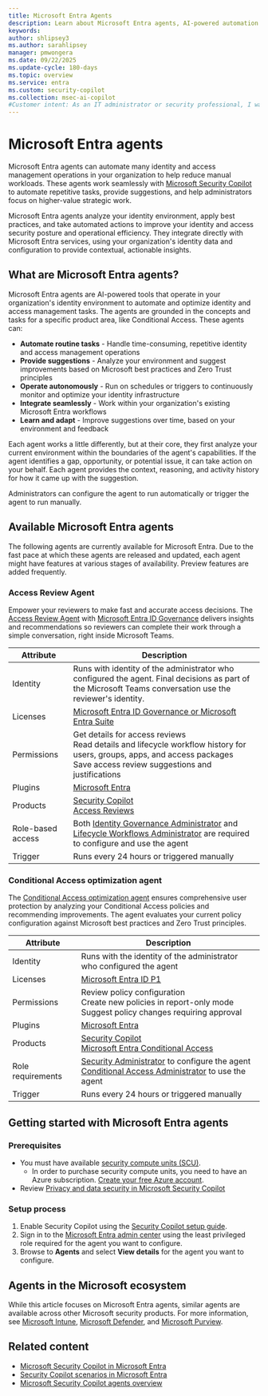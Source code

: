 ```yaml
---
title: Microsoft Entra Agents
description: Learn about Microsoft Entra agents, AI-powered automation tools that enhance identity and access management operations.
keywords:
author: shlipsey3
ms.author: sarahlipsey
manager: pmwongera
ms.date: 09/22/2025
ms.update-cycle: 180-days
ms.topic: overview
ms.service: entra
ms.custom: security-copilot
ms.collection: msec-ai-copilot
#Customer intent: As an IT administrator or security professional, I want to understand what Microsoft Entra agents are and how they can help automate identity and access management tasks.
---
```


# Microsoft Entra agents

Microsoft Entra agents can automate many identity and access management operations in your organization to help reduce manual workloads. These agents work seamlessly with [Microsoft Security Copilot](/copilot/security/microsoft-security-copilot) to automate repetitive tasks, provide suggestions, and help administrators focus on higher-value strategic work.

Microsoft Entra agents analyze your identity environment, apply best practices, and take automated actions to improve your identity and access security posture and operational efficiency. They integrate directly with Microsoft Entra services, using your organization's identity data and configuration to provide contextual, actionable insights.

## What are Microsoft Entra agents?

Microsoft Entra agents are AI-powered tools that operate in your organization's identity environment to automate and optimize identity and access management tasks. The agents are grounded in the concepts and tasks for a specific product area, like Conditional Access. These agents can:

- **Automate routine tasks** - Handle time-consuming, repetitive identity and access management operations
- **Provide suggestions** - Analyze your environment and suggest improvements based on Microsoft best practices and Zero Trust principles
- **Operate autonomously** - Run on schedules or triggers to continuously monitor and optimize your identity infrastructure
- **Integrate seamlessly** - Work within your organization's existing Microsoft Entra workflows
- **Learn and adapt** - Improve suggestions over time, based on your environment and feedback

Each agent works a little differently, but at their core, they first analyze your current environment within the boundaries of the agent's capabilities. If the agent identifies a gap, opportunity, or potential issue, it can take action on your behalf. Each agent provides the context, reasoning, and activity history for how it came up with the suggestion.

Administrators can configure the agent to run automatically or trigger the agent to run manually. 

## Available Microsoft Entra agents

The following agents are currently available for Microsoft Entra. Due to the fast pace at which these agents are released and updated, each agent might have features at various stages of availability. Preview features are added frequently.

### Access Review Agent

Empower your reviewers to make fast and accurate access decisions. The [Access Review Agent](../id-governance/access-review-agent.md) with [Microsoft Entra ID Governance](../id-governance/identity-governance-overview.md) delivers insights and recommendations so reviewers can complete their work through a simple conversation, right inside Microsoft Teams.

| Attribute           | Description |
|---------------------|------------ |
| Identity            | Runs with identity of the administrator who configured the agent. Final decisions as part of the Microsoft Teams conversation use the reviewer's identity. |
| Licenses            | [Microsoft Entra ID Governance or Microsoft Entra Suite](../id-governance/licensing-fundamentals.md) |
| Permissions         | Get details for access reviews<br>Read details and lifecycle workflow history for users, groups, apps, and access packages<br>Save access review suggestions and justifications |
| Plugins             | [Microsoft Entra](/entra/fundamentals/copilot-security-entra) |
| Products            | [Security Copilot](/copilot/security/microsoft-security-copilot)<br>[Access Reviews](../id-governance/access-reviews-overview.md) |
| Role-based access   | Both [Identity Governance Administrator](../identity/role-based-access-control/permissions-reference.md#security-administrator) and [Lifecycle Workflows Administrator](../identity/role-based-access-control/permissions-reference.md#security-administrator) are required to configure and use the agent |
| Trigger             | Runs every 24 hours or triggered manually |

### Conditional Access optimization agent

The [Conditional Access optimization agent](./conditional-access-agent-optimization.md) ensures comprehensive user protection by analyzing your Conditional Access policies and recommending improvements. The agent evaluates your current policy configuration against Microsoft best practices and Zero Trust principles.

| Attribute           | Description |
|---------------------|------------ |
| Identity            | Runs with the identity of the administrator who configured the agent |
| Licenses            | [Microsoft Entra ID P1](../fundamentals/licensing.md) |
| Permissions         | Review policy configuration<br>Create new policies in report-only mode<br>Suggest policy changes requiring approval |
| Plugins             | [Microsoft Entra](/entra/fundamentals/copilot-security-entra) |
| Products            | [Security Copilot](/copilot/security/microsoft-security-copilot)<br>[Microsoft Entra Conditional Access](/entra/identity/conditional-access/) |
| Role requirements   | [Security Administrator](../identity/role-based-access-control/permissions-reference.md#security-administrator) to configure the agent<br>[Conditional Access Administrator](../identity/role-based-access-control/permissions-reference.md#conditional-access-administrator) to use the agent |
| Trigger             | Runs every 24 hours or triggered manually |

## Getting started with Microsoft Entra agents

### Prerequisites

- You must have available [security compute units (SCU)](/copilot/security/manage-usage).
    - In order to purchase security compute units, you need to have an Azure subscription. [Create your free Azure account](https://azure.microsoft.com/free).
- Review [Privacy and data security in Microsoft Security Copilot](/copilot/security/privacy-data-security)

### Setup process

1. Enable Security Copilot using the [Security Copilot setup guide](/copilot/security/get-started-security-copilot).
1. Sign in to the [Microsoft Entra admin center](https://entra.microsoft.com) using the least privileged role required for the agent you want to configure.
1. Browse to **Agents** and select **View details** for the agent you want to configure.

## Agents in the Microsoft ecosystem

While this article focuses on Microsoft Entra agents, similar agents are available across other Microsoft security products. For more information, see [Microsoft Intune](/intune/intune-service/copilot/security-copilot-agents-intune), [Microsoft Defender](/defender-xdr/security-copilot-agents-defender), and [Microsoft Purview](/purview/copilot-in-purview-agents). 

## Related content

- [Microsoft Security Copilot in Microsoft Entra](./security-copilot-in-entra.md)
- [Security Copilot scenarios in Microsoft Entra](./entra-security-scenarios.md)
- [Microsoft Security Copilot agents overview](/copilot/security/agents-overview)
